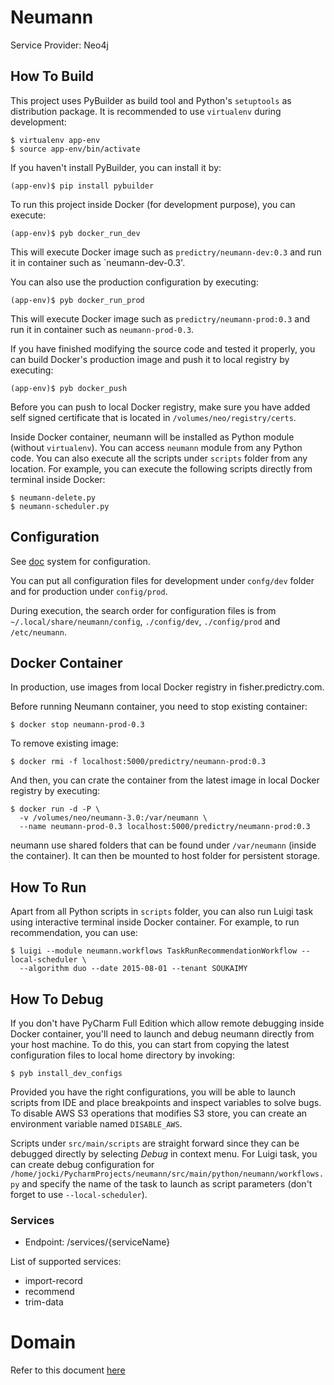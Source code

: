 # Neumann

Service Provider: Neo4j

## How To Build

This project uses PyBuilder as build tool and Python's `setuptools` as distribution package.  It is recommended to use 
`virtualenv` during development:

    $ virtualenv app-env
    $ source app-env/bin/activate
    
If you haven't install PyBuilder, you can install it by:

    (app-env)$ pip install pybuilder
     
To run this project inside Docker (for development purpose), you can execute:

    (app-env)$ pyb docker_run_dev
    
This will execute Docker image such as `predictry/neumann-dev:0.3` and run it in container such as `neumann-dev-0.3'.

You can also use the production configuration by executing:

    (app-env)$ pyb docker_run_prod
    
This will execute Docker image such as `predictry/neumann-prod:0.3` and run it in container such as `neumann-prod-0.3`.

If you have finished modifying the source code and tested it properly, you can build Docker's production image and push 
it to local registry by executing:

    (app-env)$ pyb docker_push

Before you can push to local Docker registry, make sure you have added self signed certificate that is located
in `/volumes/neo/registry/certs`.

Inside Docker container, neumann will be installed as Python module (without `virtualenv`).  You can access `neumann`
 module from any Python code.  You can also execute all the scripts under `scripts` folder from any location.  For
 example, you can execute the following scripts directly from terminal inside Docker:
 
    $ neumann-delete.py
    $ neumann-scheduler.py
    
## Configuration

See [doc](doc/Configuration.md) system for configuration.

You can put all configuration files for development under `confg/dev` folder and for production under `config/prod`.

During execution, the search order for configuration files is from `~/.local/share/neumann/config`, `./config/dev`, 
`./config/prod` and `/etc/neumann`.

## Docker Container

In production, use images from local Docker registry in fisher.predictry.com.
 
Before running Neumann container, you need to stop existing container:

    $ docker stop neumann-prod-0.3
 
To remove existing image:

    $ docker rmi -f localhost:5000/predictry/neumann-prod:0.3   
   
    
And then, you can crate the container from the latest image in local Docker registry by executing:

    $ docker run -d -P \
      -v /volumes/neo/neumann-3.0:/var/neumann \
      --name neumann-prod-0.3 localhost:5000/predictry/neumann-prod:0.3

neumann use shared folders that can be found under `/var/neumann` (inside the container).  It can then be mounted to 
host folder for persistent storage.

## How To Run

Apart from all Python scripts in `scripts` folder, you can also run Luigi task using interactive terminal inside Docker
 container.  For example, to run recommendation, you can use:
 
    $ luigi --module neumann.workflows TaskRunRecommendationWorkflow --local-scheduler \
      --algorithm duo --date 2015-08-01 --tenant SOUKAIMY

## How To Debug

If you don't have PyCharm Full Edition which allow remote debugging inside Docker container, you'll need to launch
 and debug neumann directly from your host machine.  To do this, you can start from copying the latest configuration 
 files to local home directory by invoking:
  
    $ pyb install_dev_configs
    
Provided you have the right configurations, you will be able to launch scripts from IDE and place breakpoints and 
inspect variables to solve bugs.  To disable AWS S3 operations that modifies S3 store, you can create an environment 
variable named `DISABLE_AWS`.

Scripts under `src/main/scripts` are straight forward since they can be debugged directly by selecting *Debug* in context
 menu.  For Luigi task, you can create debug configuration for `/home/jocki/PycharmProjects/neumann/src/main/python/neumann/workflows.py`
 and specify the name of the task to launch as script parameters (don't forget to use `--local-scheduler`).

### Services

  - Endpoint: /services/{serviceName}

List of supported services:
    
  - import-record
  - recommend
  - trim-data

# Domain
Refer to this document [here](doc/Domain.md)
